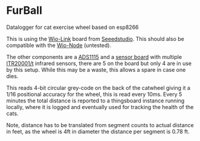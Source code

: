 # FurBall
Datalogger for cat exercise wheel based on esp8266

This is using the [Wio-Link](https://www.seeedstudio.com/Wio-Link-p-2604.html) board from [Seeedstudio](https://www.seeedstudio.com). This should also be compatible with the [Wio-Node](https://www.seeedstudio.com/Wio-Node-p-2637.html) (untested).

The other components are a [ADS1115](https://www.adafruit.com/product/1085) and a [sensor board](https://www.amazon.com/Tracking-Tracker-Infrared-ITR20001-Detector/dp/B073VH14SP) with multiple [ITR20001/t](http://www.everlight.com/file/ProductFile/ITR20001-T.pdf) infrared sensors, there are 5 on the board but only 4 are in use by this setup. While this may be a waste, this allows a spare in case one dies.

This reads 4-bit circular grey-code on the back of the catwheel giving it a 1/16 positional accuracy for the wheel, this is read every 10ms. Every 5 minutes the total distance is reported to a thingsboard instance running locally, where it is logged and eventually used for tracking the health of the cats.

Note, distance has to be translated from segment counts to actual distance in feet, as the wheel is 4ft in diameter the distance per segment is 0.78 ft.
